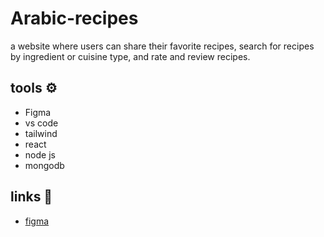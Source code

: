 # Arabic-recipes

a website where users can share their favorite recipes, search for recipes by
ingredient or cuisine type, and rate and review recipes.

## tools ⚙️

- Figma
- vs code
- tailwind
- react
- node js
- mongodb
## links 📎

- [figma](https://www.figma.com/file/31t8JmFudLWZiZ77hZTBpr/masterpiece?node-id=0-1&t=xbwZIqVyhWQ0iXjE-0)


